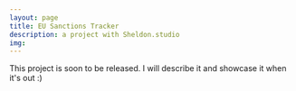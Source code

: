 ```yaml
---
layout: page
title: EU Sanctions Tracker
description: a project with Sheldon.studio
img: 
---
```


This project is soon to be released. I will describe it and showcase it when it's out :)